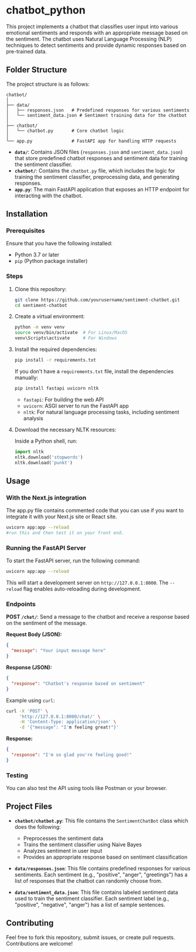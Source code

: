 # chatbot_python

This project implements a chatbot that classifies user input into various emotional sentiments and responds with an appropriate message based on the sentiment. The chatbot uses Natural Language Processing (NLP) techniques to detect sentiments and provide dynamic responses based on pre-trained data.

## Folder Structure

The project structure is as follows:

```
chatbot/
│
├── data/
│   ├── responses.json   # Predefined responses for various sentiments
│   └── sentiment_data.json # Sentiment training data for the chatbot
│
├── chatbot/
│   └── chatbot.py       # Core chatbot logic
│
└── app.py               # FastAPI app for handling HTTP requests
```

- **`data/`**: Contains JSON files (`responses.json` and `sentiment_data.json`) that store predefined chatbot responses and sentiment data for training the sentiment classifier.
- **`chatbot/`**: Contains the `chatbot.py` file, which includes the logic for training the sentiment classifier, preprocessing data, and generating responses.
- **`app.py`**: The main FastAPI application that exposes an HTTP endpoint for interacting with the chatbot.

## Installation

### Prerequisites

Ensure that you have the following installed:

- Python 3.7 or later
- `pip` (Python package installer)

### Steps

1. Clone this repository:

   ```bash
   git clone https://github.com/yourusername/sentiment-chatbot.git
   cd sentiment-chatbot
   ```

2. Create a virtual environment:

   ```bash
   python -m venv venv
   source venv/bin/activate  # For Linux/MacOS
   venv\Scripts\activate     # For Windows
   ```

3. Install the required dependencies:

   ```bash
   pip install -r requirements.txt
   ```

   If you don't have a `requirements.txt` file, install the dependencies manually:

   ```bash
   pip install fastapi uvicorn nltk
   ```

   - `fastapi`: For building the web API
   - `uvicorn`: ASGI server to run the FastAPI app
   - `nltk`: For natural language processing tasks, including sentiment analysis

4. Download the necessary NLTK resources:

   Inside a Python shell, run:

   ```python
   import nltk
   nltk.download('stopwords')
   nltk.download('punkt')
   ```

## Usage


### With the Next.js integration

The app.py file contains commented code that you can use if you want to integrate it with your Next.js site or React site.

```bash
uvicorn app:app --reload
#run this and then test it on your front end.
```



### Running the FastAPI Server

To start the FastAPI server, run the following command:

```bash
uvicorn app:app --reload
```

This will start a development server on `http://127.0.0.1:8000`. The `--reload` flag enables auto-reloading during development.

### Endpoints

**POST `/chat/`**: Send a message to the chatbot and receive a response based on the sentiment of the message.

**Request Body (JSON):**

```json
{
  "message": "Your input message here"
}
```

**Response (JSON):**

```json
{
  "response": "Chatbot's response based on sentiment"
}
```

Example using `curl`:

```bash
curl -X 'POST' \
     'http://127.0.0.1:8000/chat/' \
     -H 'Content-Type: application/json' \
     -d '{"message": "I'm feeling great!"}'
```

**Response:**

```json
{
  "response": "I'm so glad you're feeling good!"
}
```

### Testing

You can also test the API using tools like Postman or your browser.

## Project Files

- **`chatbot/chatbot.py`**: This file contains the `SentimentChatBot` class which does the following:
  - Preprocesses the sentiment data
  - Trains the sentiment classifier using Naive Bayes
  - Analyzes sentiment in user input
  - Provides an appropriate response based on sentiment classification

- **`data/responses.json`**: This file contains predefined responses for various sentiments. Each sentiment (e.g., "positive", "anger", "greetings") has a list of responses that the chatbot can randomly choose from.

- **`data/sentiment_data.json`**: This file contains labeled sentiment data used to train the sentiment classifier. Each sentiment label (e.g., "positive", "negative", "anger") has a list of sample sentences.

## Contributing

Feel free to fork this repository, submit issues, or create pull requests. Contributions are welcome!

